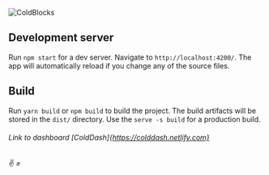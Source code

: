 ![ColdBlocks](https://user-images.githubusercontent.com/41678651/71070470-d75e8000-21a0-11ea-9a20-0853cdaa476b.jpg)
## Development server

Run `npm start` for a dev server. Navigate to `http://localhost:4200/`. The app will automatically reload if you change any of the source files.

## Build

Run `yarn build` or `npm build` to build the project. The build artifacts will be stored in the `dist/` directory. Use the `serve -s build` for a production build.


###### Link to dashboard [ColdDash]{https://colddash.netlify.com}

:v: :fist: